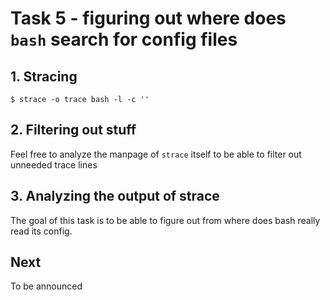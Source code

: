 # Task 5 - figuring out where does `bash` search for config files

## 1. Stracing

```
$ strace -o trace bash -l -c ''
```

## 2. Filtering out stuff

Feel free to analyze the manpage of `strace` itself to be able to filter out unneeded trace lines

## 3. Analyzing the output of strace

The goal of this task is to be able to figure out from where does bash really read its config.

## Next

To be announced
